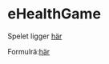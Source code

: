 # eHealthGame
Spelet ligger [här](https://adamfabricius.github.io/eHealthGame/)

Formulrä:[här]( https://docs.google.com/forms/d/e/1FAIpQLSdUF9ZjeDmGZ7syRjvVvbFkHMl4dlg0xcdPRc-lX2uXNcf52g/viewform?usp=header)
